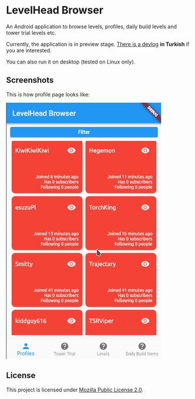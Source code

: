 # LevelHead Browser

An Android application to browse levels, profiles, daily build levels and tower trial levels etc.

Currently, the application is in preview stage. [There is a devlog](https://www.youtube.com/watch?v=P9ChYHl8gdE&list=PLbJe7nxsM6nXbQnq1gq8DCw878A6FA-zb) **in Turkish** if you are interested.

You can also run it on desktop (tested on Linux only).

## Screenshots

This is how profile page looks like:

![](screenshots/profilespage.gif)

## License

This project is licensed under [Mozilla Public License 2.0](https://www.mozilla.org/en-US/MPL/2.0/).
